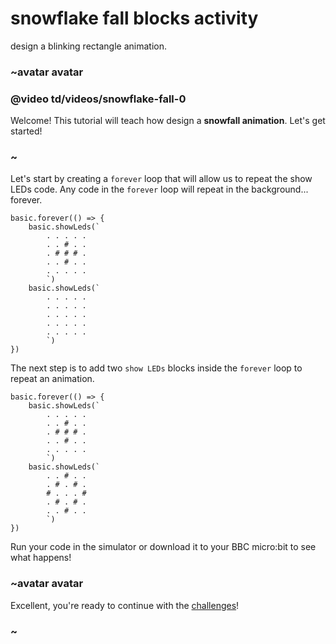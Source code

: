 # snowflake fall blocks activity

design a blinking rectangle animation.

### ~avatar avatar

### @video td/videos/snowflake-fall-0

Welcome! This tutorial will teach how design a **snowfall animation**. Let's get started!

### ~

Let's start by creating a `forever` loop that will allow us to repeat the show LEDs code. Any code in the `forever` loop will repeat in the background... forever.


```blocks
basic.forever(() => {
    basic.showLeds(`
        . . . . .
        . . # . .
        . # # # .
        . . # . .
        . . . . .
        `)
    basic.showLeds(`
        . . . . .
        . . . . .
        . . . . .
        . . . . .
        . . . . .
        `)
})
```

The next step is to add two `show LEDs` blocks inside the `forever` loop to repeat an animation.

```blocks
basic.forever(() => {
    basic.showLeds(`
        . . . . .
        . . # . .
        . # # # .
        . . # . .
        . . . . .
        `)
    basic.showLeds(`
        . . # . .
        . # . # .
        # . . . #
        . # . # .
        . . # . .
        `)
})
```

Run your code in the simulator or download it to your BBC micro:bit to see what happens!

### ~avatar avatar

Excellent, you're ready to continue with the [challenges](/microbit/lessons/snowflake-fall/challenges)!

### ~

